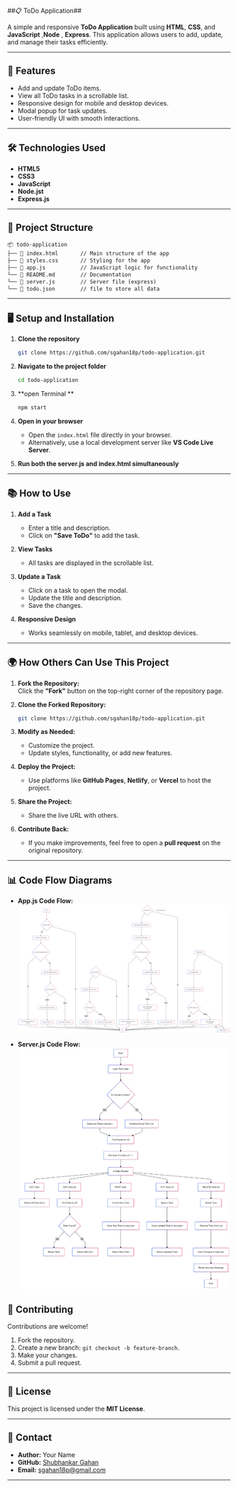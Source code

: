 
##📋 ToDo Application##

A simple and responsive **ToDo Application** built using **HTML**, **CSS**, and **JavaScript** ,**Node** , **Express**. This application allows users to add, update, and manage their tasks efficiently.

---

## 🚀 **Features**

- Add and update ToDo items.  
- View all ToDo tasks in a scrollable list.  
- Responsive design for mobile and desktop devices.  
- Modal popup for task updates.  
- User-friendly UI with smooth interactions.  

---

## 🛠️ **Technologies Used**

- **HTML5**  
- **CSS3**  
- **JavaScript**  
- **Node.jst**  
- **Express.js**  

---

## 📂 **Project Structure**

```plaintext
📦 todo-application
├── 📄 index.html       // Main structure of the app
├── 📄 styles.css       // Styling for the app
├── 📄 app.js           // JavaScript logic for functionality
└── 📄 README.md        // Documentation
└── 📄 server.js        // Server file (express)
└── 📄 todo.json        // file to store all data
```

---

## 🖥️ **Setup and Installation**

1. **Clone the repository**  
   ```bash
   git clone https://github.com/sgahan18p/todo-application.git
   ```

2. **Navigate to the project folder**  
   ```bash
   cd todo-application
   ```
3. **open Terminal **  
   ```bash
   npm start
   ``` 
4. **Open in your browser**  
   - Open the `index.html` file directly in your browser.  
   - Alternatively, use a local development server like **VS Code Live Server**.  
5. **Run both the server.js and index.html simultaneously**  

---

## 📚 **How to Use**

1. **Add a Task**  
   - Enter a title and description.  
   - Click on **"Save ToDo"** to add the task.  

2. **View Tasks**  
   - All tasks are displayed in the scrollable list.  

3. **Update a Task**  
   - Click on a task to open the modal.  
   - Update the title and description.  
   - Save the changes.  

4. **Responsive Design**  
   - Works seamlessly on mobile, tablet, and desktop devices.  

---

## 🌍 **How Others Can Use This Project**

1. **Fork the Repository:**  
   Click the **"Fork"** button on the top-right corner of the repository page.  

2. **Clone the Forked Repository:**  
   ```bash
   git clone https://github.com/sgahan18p/todo-application.git
   ```

3. **Modify as Needed:**  
   - Customize the project.  
   - Update styles, functionality, or add new features.  

4. **Deploy the Project:**  
   - Use platforms like **GitHub Pages**, **Netlify**, or **Vercel** to host the project.  

5. **Share the Project:**  
   - Share the live URL with others.  

6. **Contribute Back:**  
   - If you make improvements, feel free to open a **pull request** on the original repository.  

---

## 📊 **Code Flow Diagrams**

- **App.js Code Flow:**  
  ![App.js Code Flow](./images/app.png)

- **Server.js Code Flow:**  
  ![Server.js Code Flow](./images/server.png)


## 🤝 **Contributing**

Contributions are welcome!  
1. Fork the repository.  
2. Create a new branch: `git checkout -b feature-branch`.  
3. Make your changes.  
4. Submit a pull request.  

---

## 📝 **License**

This project is licensed under the **MIT License**.  

---

## 📧 **Contact**

- **Author:** Your Name  
- **GitHub:** [Shubhankar Gahan](https://github.com/sgahan18p)  
- **Email:** sgahan18p@gmail.com

---
